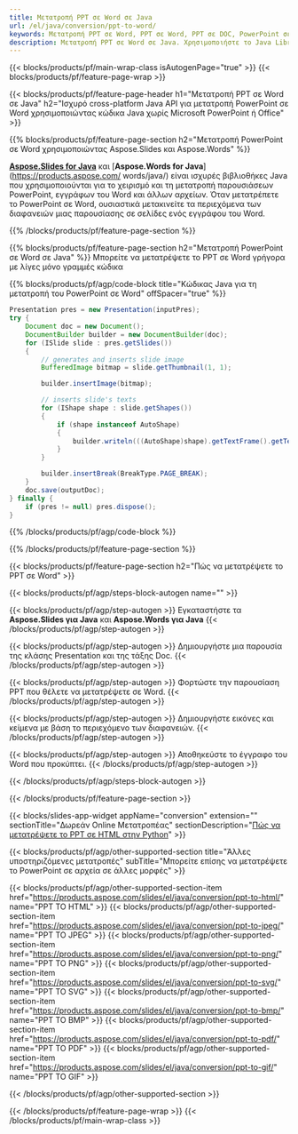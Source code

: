```yaml
---
title: Μετατροπή PPT σε Word σε Java
url: /el/java/conversion/ppt-to-word/
keywords: Μετατροπή PPT σε Word, PPT σε Word, PPT σε DOC, PowerPoint σε Word, Java API, Java Library
description: Μετατροπή PPT σε Word σε Java. Χρησιμοποιήστε το Java Library API για να μετατρέψετε το PowerPoint σε Word
---
```


{{< blocks/products/pf/main-wrap-class isAutogenPage="true" >}}
{{< blocks/products/pf/feature-page-wrap >}}

{{< blocks/products/pf/feature-page-header h1="Μετατροπή PPT σε Word σε Java" h2="Ισχυρό cross-platform Java API για μετατροπή PowerPoint σε Word χρησιμοποιώντας κώδικα Java χωρίς Microsoft PowerPoint ή Office" >}}

{{% blocks/products/pf/feature-page-section h2="Μετατροπή PowerPoint σε Word χρησιμοποιώντας Aspose.Slides και Aspose.Words" %}}

[**Aspose.Slides for Java**](https://products.aspose.com/slides/el/java/) και [**Aspose.Words for Java**](https://products.aspose.com/ words/java/) είναι ισχυρές βιβλιοθήκες Java που χρησιμοποιούνται για το χειρισμό και τη μετατροπή παρουσιάσεων PowerPoint, εγγράφων του Word και άλλων αρχείων. Όταν μετατρέπετε το PowerPoint σε Word, ουσιαστικά μετακινείτε τα περιεχόμενα των διαφανειών μιας παρουσίασης σε σελίδες ενός εγγράφου του Word.

{{% /blocks/products/pf/feature-page-section %}}




{{% blocks/products/pf/feature-page-section  h2="Μετατροπή PowerPoint σε Word σε Java" %}}
Μπορείτε να μετατρέψετε το PPT σε Word γρήγορα με λίγες μόνο γραμμές κώδικα

{{% blocks/products/pf/agp/code-block title="Κώδικας Java για τη μετατροπή του PowerPoint σε Word" offSpacer="true" %}}
```java
Presentation pres = new Presentation(inputPres);
try {
    Document doc = new Document();
    DocumentBuilder builder = new DocumentBuilder(doc);
    for (ISlide slide : pres.getSlides())
    {
        // generates and inserts slide image
        BufferedImage bitmap = slide.getThumbnail(1, 1);

        builder.insertImage(bitmap);

        // inserts slide's texts
        for (IShape shape : slide.getShapes())
        {
            if (shape instanceof AutoShape)
            {
                builder.writeln(((AutoShape)shape).getTextFrame().getText());
            }
        }

        builder.insertBreak(BreakType.PAGE_BREAK);
    }
    doc.save(outputDoc);
} finally {
    if (pres != null) pres.dispose();
}
```
{{% /blocks/products/pf/agp/code-block %}}

{{% /blocks/products/pf/feature-page-section %}}




{{< blocks/products/pf/feature-page-section  h2="Πώς να μετατρέψετε το PPT σε Word" >}}


{{< blocks/products/pf/agp/steps-block-autogen name="" >}}


{{< blocks/products/pf/agp/step-autogen >}}
Εγκαταστήστε τα **Aspose.Slides για Java** και **Aspose.Words για Java** 
{{< /blocks/products/pf/agp/step-autogen >}}

{{< blocks/products/pf/agp/step-autogen >}}
Δημιουργήστε μια παρουσία της κλάσης Presentation και της τάξης Doc.
{{< /blocks/products/pf/agp/step-autogen >}}

{{< blocks/products/pf/agp/step-autogen >}}
Φορτώστε την παρουσίαση PPT που θέλετε να μετατρέψετε σε Word.
{{< /blocks/products/pf/agp/step-autogen >}}

{{< blocks/products/pf/agp/step-autogen >}}
Δημιουργήστε εικόνες και κείμενα με βάση το περιεχόμενο των διαφανειών.
{{< /blocks/products/pf/agp/step-autogen >}}

{{< blocks/products/pf/agp/step-autogen >}}
Αποθηκεύστε το έγγραφο του Word που προκύπτει.
{{< /blocks/products/pf/agp/step-autogen >}}


{{< /blocks/products/pf/agp/steps-block-autogen >}}


{{< /blocks/products/pf/feature-page-section >}}




{{< blocks/slides-app-widget  appName="conversion" extension="" sectionTitle="Δωρεάν Online Μετατροπέας" sectionDescription="[Πώς να μετατρέψετε το PPT σε HTML στην Python](https://products.aspose.com/slides/el/en/python-net/conversion/ppt-to-html/)" >}}

{{< blocks/products/pf/agp/other-supported-section title="Άλλες υποστηριζόμενες μετατροπές" subTitle="Μπορείτε επίσης να μετατρέψετε το PowerPoint σε αρχεία σε άλλες μορφές" >}}


{{< blocks/products/pf/agp/other-supported-section-item href="https://products.aspose.com/slides/el/java/conversion/ppt-to-html/" name="PPT TO HTML" >}}
{{< blocks/products/pf/agp/other-supported-section-item href="https://products.aspose.com/slides/el/java/conversion/ppt-to-jpeg/" name="PPT TO JPEG" >}}
{{< blocks/products/pf/agp/other-supported-section-item href="https://products.aspose.com/slides/el/java/conversion/ppt-to-png/" name="PPT TO PNG" >}}
{{< blocks/products/pf/agp/other-supported-section-item href="https://products.aspose.com/slides/el/java/conversion/ppt-to-svg/" name="PPT TO SVG" >}}
{{< blocks/products/pf/agp/other-supported-section-item href="https://products.aspose.com/slides/el/java/conversion/ppt-to-bmp/" name="PPT TO BMP" >}}
{{< blocks/products/pf/agp/other-supported-section-item href="https://products.aspose.com/slides/el/java/conversion/ppt-to-pdf/" name="PPT TO PDF" >}}
{{< blocks/products/pf/agp/other-supported-section-item href="https://products.aspose.com/slides/el/java/conversion/ppt-to-gif/" name="PPT TO GIF" >}}



{{< /blocks/products/pf/agp/other-supported-section >}}

{{< /blocks/products/pf/feature-page-wrap >}}
{{< /blocks/products/pf/main-wrap-class >}}